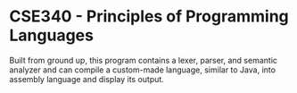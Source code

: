 # CSE340 - Principles of Programming Languages
Built from ground up, this program contains a lexer, parser, and semantic analyzer and can compile a custom-made language, similar to Java, into assembly language and display its output.

